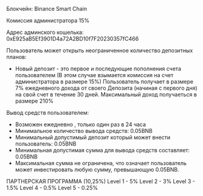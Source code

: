 Блокчейн:
Binance Smart Chain

Комиссия администратора 15%

Адрес админского кошелька:
0xE925aB5Ef3901D4a72A2BD10f7F20230357fC466

Пользователь может открыть неограниченное количество депозитных планов:
- Новый депозит - это первое и последующие пополнения счета пользователем
(В этом случае взымается комиссия на счет администратора в размере 15%)
Пользователь получает в размере 7% ежедневного дохода от своего Депозита (начиная с первого дня) на свой счет в течение 30 дней. Максимальный доход получаеться в размере 210%


Вывод средств пользователем:
- Возможен ежедневно , только один раз в 24 часа
- Минимальное количество вывода средств: 0.05BNB
- Минимальный допустимый депозит который может внести пользователь:
0.05BNB
- Минимальная допустимая сумма для вывода средств составляет: 0.05BNB
- Максимальная сумма не ограничена, что означает пользователь может инвестировать любую сумму, превышающую 0.05BNB.


ПАРТНЕРСКАЯ ПРОГРАММА (10,25%)
Level 1 - 5%
Level 2 - 3%
Level 3 - 1.5%
Level 4 - 0.5%
Level 5 - 0.25%

